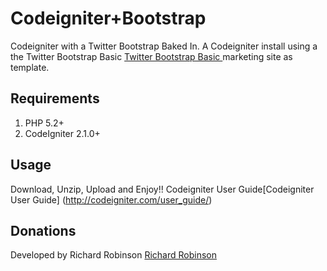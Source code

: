 # Codeigniter+Bootstrap

Codeigniter with a Twitter Bootstrap Baked In.
A Codeigniter install using a the Twitter Bootstrap Basic [Twitter Bootstrap Basic ](http://twitter.github.com/bootstrap/examples.html) marketing site as template.

## Requirements

1. PHP 5.2+
2. CodeIgniter 2.1.0+


## Usage

Download, Unzip, Upload and Enjoy!!
Codeigniter User Guide[Codeigniter User Guide] (http://codeigniter.com/user_guide/)


## Donations

Developed by Richard Robinson [Richard Robinson](http://www.richardorobinson.com)